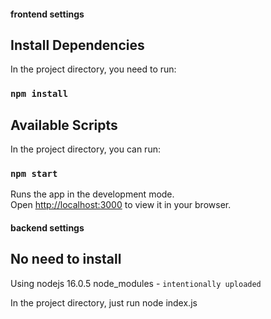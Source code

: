 #### frontend settings

## Install Dependencies

In the project directory, you need to run:

### `npm install`

## Available Scripts

In the project directory, you can run:

### `npm start`

Runs the app in the development mode.\
Open [http://localhost:3000](http://localhost:3000) to view it in your browser.

#### backend settings

## No need to install

Using nodejs 16.0.5
node_modules - `intentionally uploaded`

In the project directory, just run node index.js
